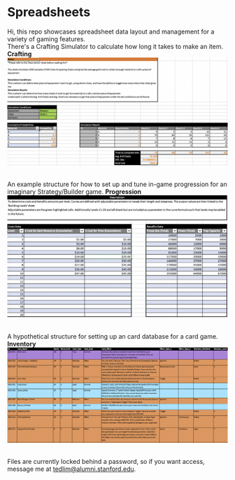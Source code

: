 # Spreadsheets
Hi, this repo showcases spreadsheet data layout and management for a variety of gaming features.</br>
There's a Crafting Simulator to calculate how long it takes to make an item.</br>
<b>Crafting</b>
![Crafting](images/craft_sim.png) </br></br>

An example structure for how to set up and tune in-game progression for an imaginary Strategy/Builder game.
<b>Progression</b>
![Progression](images/build_prog.png) </br></br>

A hypothetical structure for setting up an card database for a card game.
<b>Inventory</b>
![Inventory](images/card_inventory.png) </br></br>

Files are currently locked behind a password, so if you want access, message me at tedlim@alumni.stanford.edu.
